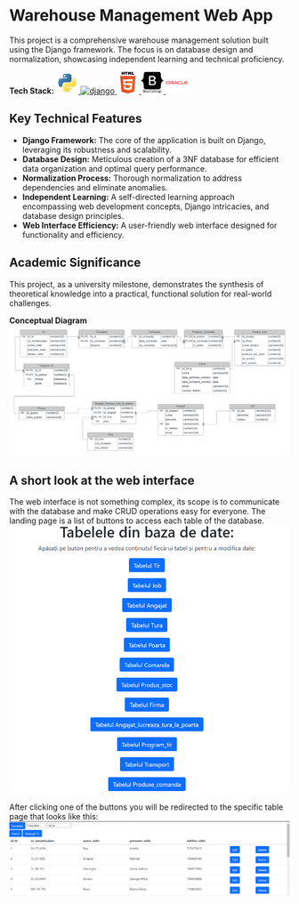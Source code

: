 # Warehouse Management Web App

This project is a comprehensive warehouse management solution built using the Django framework. The focus is on database design and normalization, showcasing independent learning and technical proficiency.

**Tech Stack:** <a href="https://www.python.org" target="_blank" rel="noreferrer"> <img src="https://raw.githubusercontent.com/devicons/devicon/master/icons/python/python-original.svg" alt="python" width="40" height="40"/> </a> <a href="https://www.djangoproject.com/" target="_blank" rel="noreferrer"> <img src="https://cdn.worldvectorlogo.com/logos/django.svg" alt="django" width="40" height="40"/> </a> <a href="https://www.w3.org/html/" target="_blank" rel="noreferrer"> <img src="https://raw.githubusercontent.com/devicons/devicon/master/icons/html5/html5-original-wordmark.svg" alt="html5" width="40" height="40"/> </a> <a href="https://getbootstrap.com" target="_blank" rel="noreferrer"> <img src="https://raw.githubusercontent.com/devicons/devicon/master/icons/bootstrap/bootstrap-plain-wordmark.svg" alt="bootstrap" width="40" height="40"/> </a> <a href="https://www.oracle.com/" target="_blank" rel="noreferrer"> <img src="https://raw.githubusercontent.com/devicons/devicon/master/icons/oracle/oracle-original.svg" alt="oracle" width="40" height="40"/> </a>

## Key Technical Features

- **Django Framework:** The core of the application is built on Django, leveraging its robustness and scalability.
- **Database Design:** Meticulous creation of a 3NF database for efficient data organization and optimal query performance.
- **Normalization Process:** Thorough normalization to address dependencies and eliminate anomalies.
- **Independent Learning:** A self-directed learning approach encompassing web development concepts, Django intricacies, and database design principles.
- **Web Interface Efficiency:** A user-friendly web interface designed for functionality and efficiency.

## Academic Significance

This project, as a university milestone, demonstrates the synthesis of theoretical knowledge into a practical, functional solution for real-world challenges.

**Conceptual Diagram**
![Conceptual Diagram](https://github.com/TimiAndrei/DataBase-Project/blob/fe8b057e6639068130d7f0d088f222561f5ffc82/Conceptual%20Diagram.png)

## A short look at the web interface

The web interface is not something complex, its scope is to communicate with the database and make CRUD operations easy for everyone.
The landing page is a list of buttons to access each table of the database.
![Landing Page](https://github.com/TimiAndrei/DataBase-Project/blob/7c5a973e9428d79271ce71522227209482165799/Preview/LandingPage.png)

After clicking one of the buttons you will be redirected to the specific table page that looks like this:
![Table View](https://github.com/TimiAndrei/DataBase-Project/blob/7c5a973e9428d79271ce71522227209482165799/Preview/TableView.png)
